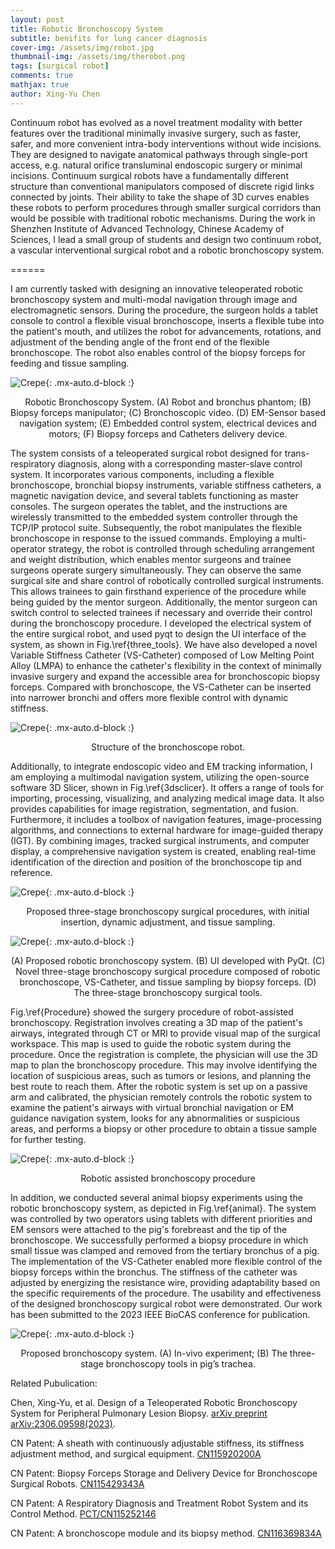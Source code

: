 ```yaml
---
layout: post
title: Robotic Bronchoscopy System
subtitle: benifits for lung cancer diagnosis
cover-img: /assets/img/robot.jpg
thumbnail-img: /assets/img/therobot.png
tags: [surgical robot]
comments: true
mathjax: true
author: Xing-Yu Chen
---
```


Continuum robot has evolved as a novel treatment modality with better features over the traditional minimally invasive surgery, such as faster, safer, and more convenient intra-body interventions without wide incisions. They are designed to navigate
anatomical pathways through single-port access, e.g. natural orifice transluminal endoscopic surgery or minimal incisions. Continuum surgical robots have a fundamentally different structure than
conventional manipulators composed of discrete rigid links connected by joints. Their
ability to take the shape of 3D curves enables these robots to perform procedures
through smaller surgical corridors than would be possible with traditional robotic
mechanisms. During the work in Shenzhen Institute of Advanced Technology, Chinese Academy of Sciences, I lead a small group of students and design two continuum robot, a vascular interventional surgical robot and a robotic bronchoscopy system.



======


I am currently tasked with designing an innovative teleoperated robotic bronchoscopy system and multi-modal navigation through image and electromagnetic sensors. During the procedure, the surgeon holds a tablet console to control a flexible visual bronchoscope, inserts a flexible tube into the patient's mouth, and utilizes the robot for advancements, rotations, and adjustment of the bending angle of the front end of the flexible bronchoscope. The robot also enables control of the biopsy forceps for feeding and tissue sampling. 


![Crepe](https://chen-xing-yu.github.io/assets/img/R_B_System.png){: .mx-auto.d-block :}

<center>Robotic Bronchoscopy System. (A) Robot and bronchus phantom; (B) Biopsy forceps manipulator; (C) Bronchoscopic video. (D) EM-Sensor based navigation system; (E) Embedded control system, electrical devices and motors; (F) Biopsy forceps and Catheters delivery device.</center>




The system consists of a teleoperated surgical robot designed for trans-respiratory diagnosis, along with a corresponding master-slave control system. It incorporates various components, including a flexible bronchoscope, bronchial biopsy instruments, variable stiffness catheters, a magnetic navigation device, and several tablets functioning as master consoles. The surgeon operates the tablet, and the instructions are wirelessly transmitted to the embedded system controller through the TCP/IP protocol suite. Subsequently, the robot manipulates the flexible bronchoscope in response to the issued commands. Employing a multi-operator strategy, the robot is controlled through scheduling arrangement and weight distribution, which enables mentor surgeons and trainee surgeons operate surgery simultaneously. They can observe the same surgical site and share control of robotically controlled surgical instruments. This allows trainees to gain firsthand experience of the procedure while being guided by the mentor surgeon. Additionally, the mentor surgeon can switch control to selected trainees if necessary and override their control during the bronchoscopy procedure. I developed the electrical system of the entire surgical robot, and used pyqt to design the UI interface of the system, as shown in Fig.\ref{three_tools}. We have also developed a novel Variable Stiffness Catheter (VS-Catheter) composed of Low Melting Point Alloy (LMPA) to enhance the catheter's flexibility in the context of minimally invasive surgery and expand the accessible area for bronchoscopic biopsy forceps. Compared with bronchoscope, the VS-Catheter can be inserted into narrower bronchi and offers more flexible control with dynamic stiffness.  


![Crepe](https://chen-xing-yu.github.io/assets/img/structure.png){: .mx-auto.d-block :}
<center>Structure of the bronchoscope robot.</center>




Additionally, to integrate endoscopic video and EM tracking information, I am employing a multimodal navigation system, utilizing the open-source software 3D Slicer, shown in Fig.\ref{3dsclicer}. It offers a range of tools for importing, processing, visualizing, and analyzing medical image data. It also provides capabilities for image registration, segmentation, and fusion. Furthermore, it includes a toolbox of navigation features, image-processing algorithms, and connections to external hardware for image-guided therapy (IGT). By combining images, tracked surgical instruments, and computer display, a comprehensive navigation system is created, enabling real-time identification of the direction and position of the bronchoscope tip and reference.


![Crepe](https://chen-xing-yu.github.io/assets/img/architecture.png){: .mx-auto.d-block :}
<center>Proposed three-stage bronchoscopy surgical procedures, with initial insertion, dynamic adjustment, and tissue sampling.</center>


![Crepe](https://chen-xing-yu.github.io/assets/img/the_three.png){: .mx-auto.d-block :}
<center>(A) Proposed robotic bronchoscopy system. (B) UI developed with PyQt. (C) Novel three-stage bronchoscopy surgical procedure composed of robotic bronchoscope, VS-Catheter, and tissue sampling by biopsy forceps. (D) The three-stage bronchoscopy surgical tools.</center>




Fig.\ref{Procedure} showed the surgery procedure of robot-assisted bronchoscopy. Registration involves creating a 3D map of the patient's airways, integrated through CT or MRI to provide visual map of the surgical workspace. This map is used to guide the robotic system during the procedure. Once the registration is complete, the physician will use the 3D map to plan the bronchoscopy procedure. This may involve identifying the location of suspicious areas, such as tumors or lesions, and planning the best route to reach them. After the robotic system is set up on a passive arm and calibrated, the physician remotely controls the robotic system to examine the patient's airways with virtual bronchial navigation or EM guidance  navigation system, looks for any abnormalities or suspicious areas, and performs a biopsy or other procedure to obtain a tissue sample for further testing.


![Crepe](https://chen-xing-yu.github.io/assets/img/navigation_procedure.png){: .mx-auto.d-block :}
<center>Robotic assisted bronchoscopy procedure</center>



In addition, we conducted several animal biopsy experiments using the robotic bronchoscopy system, as depicted in Fig.\ref{animal}. The system was controlled by two operators using tablets with different priorities and EM sensors were attached to the pig's forebreast and the tip of the bronchoscope. We successfully performed a biopsy procedure in which small tissue was clamped and removed from the tertiary bronchus of a pig. The implementation of the VS-Catheter enabled more flexible control of the biopsy forceps within the bronchus. The stiffness of the catheter was adjusted by energizing the resistance wire, providing adaptability based on the specific requirements of the procedure. The usability and effectiveness of the designed bronchoscopy surgical robot were demonstrated. Our work has been submitted to the 2023 IEEE BioCAS conference for publication.


![Crepe](https://chen-xing-yu.github.io/assets/img/experiment.png){: .mx-auto.d-block :}
<center>Proposed bronchoscopy system. (A) In-vivo experiment; (B) The	three-stage bronchoscopy tools in pig’s trachea.</center>


Related Pubulication: 


Chen, Xing-Yu, et al. Design of a Teleoperated Robotic Bronchoscopy System for Peripheral Pulmonary Lesion Biopsy. [arXiv preprint arXiv:2306.09598(2023)](https://doi.org/10.13140/RG.2.2.24714.64963).

CN Patent: A sheath with continuously adjustable stiffness, its stiffness adjustment method, and surgical equipment. [CN115920200A](https://www.researchgate.net/publication/370801235_CN_Patent_yizhonggangdulianxukediaoqiaoguanjiqigangdudiaojiefangfaheshoushushebei)


CN Patent: Biopsy Forceps Storage and Delivery Device for Bronchoscope Surgical Robots. [CN115429343A](https://www.researchgate.net/publication/370801423_CN_Patent_yizhonghuojianqianshounayudisongzhuangzhiyijizhiqiguanjingshoushujiqiren)


CN Patent: A Respiratory Diagnosis and Treatment Robot System and its Control Method. [PCT/CN115252146](https://www.researchgate.net/publication/370801247_CN_Patent_yizhongjinghuxidaozhenliaojiqirenxitongjiqikongzhifangfa)


CN Patent: A bronchoscope module and its biopsy method. [CN116369834A](https://www.researchgate.net/publication/372234328_CN_Patent_yizhongzhiqiguanjingmozujiqihuojianfangfahecaiyongqideshoushujiqiren)



[//]: # (This is an item in your portfolio. It can be have images or nice text. If you name the file .md, it will be parsed as markdown. If you name the file .html, it will be parsed as HTML. )
